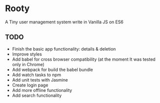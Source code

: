 # Rooty

A Tiny user management system write in Vanilla JS on ES6

## TODO

- Finish the basic app functionality: details & deletion 
- Improve styles
- Add babel for cross browser compatibility (at the moment It was tested only in Chrome) 
- Add webpack for build the babel bundle
- Add watch tasks to npm 
- Add unit tests with Jasmine
- Create login page
- Add more offline functionality 
- Add search functionality  
